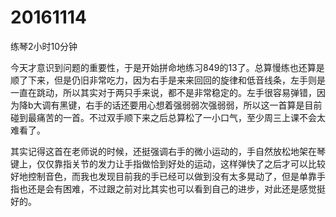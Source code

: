 # 20161114

练琴2小时10分钟

今天才意识到问题的重要性，于是开始拼命地练习849的13了。总算慢练也还算是顺了下来，但是仍旧非常吃力，因为右手是来来回回的旋律和低音线条，左手则是一直在跳动，所以其实对于两只手来说，都不是非常稳定的。左手很容易弹错，因为降b大调有黑键，右手的话还要用心想着强弱弱次强弱弱，所以这一首算是目前碰到最痛苦的一首。不过双手顺下来之后总算松了一小口气，至少周三上课不会太难看了。

其实记得这首在老师说的时候，还挺强调右手的微小运动的，手自然放松地架在琴键上，仅仅靠指关节的发力让手指做恰到好处的运动，这样弹快了之后才可以比较好地控制音色，而我也发现目前我的手已经可以做到没有太多晃动了，但是单靠手指也还是会有困难，不过跟之前对比其实也可以看到自己的进步，对此还是感觉挺好的。
